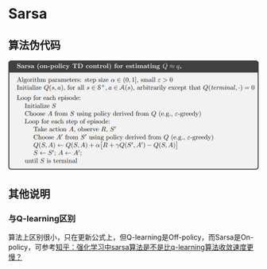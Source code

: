 # Sarsa

## 算法伪代码

![sarsa_algo](assets/sarsa_algo.png)

## 其他说明

### 与Q-learning区别

算法上区别很小，只在更新公式上，但Q-learning是Off-policy，而Sarsa是On-policy，可参考[知乎：强化学习中sarsa算法是不是比q-learning算法收敛速度更慢？](https://www.zhihu.com/question/268461866)